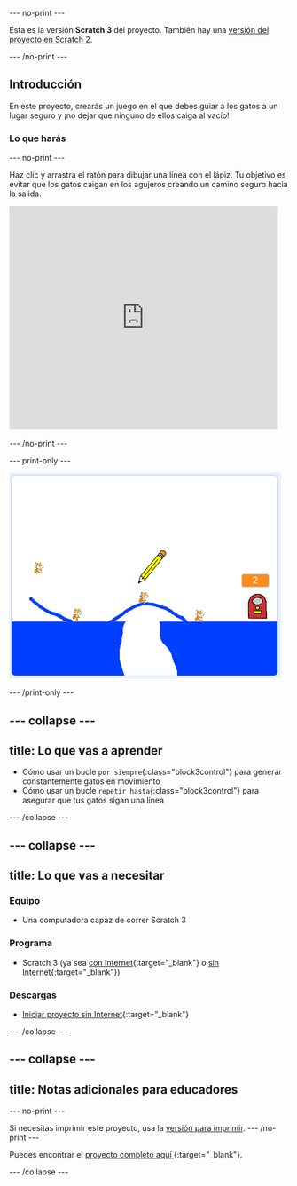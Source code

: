--- no-print ---

Esta es la versión **Scratch 3** del proyecto. También hay una [versión del proyecto en Scratch 2](https://projects.raspberrypi.org/es-LA/projects/cats-scratch2).

--- /no-print ---

## Introducción

En este proyecto, crearás un juego en el que debes guiar a los gatos a un lugar seguro y ¡no dejar que ninguno de ellos caiga al vacío!

### Lo que harás

--- no-print ---

Haz clic y arrastra el ratón para dibujar una línea con el lápiz. Tu objetivo es evitar que los gatos caigan en los agujeros creando un camino seguro hacia la salida.

<div class="scratch-preview">
  <iframe allowtransparency="true" width="485" height="402" src="https://scratch.mit.edu/projects/embed/382691279/?autostart=false" frameborder="0" scrolling="no"></iframe>
</div>

--- /no-print ---

--- print-only ---

![Gatos terminados](images/cats-finished.png)

--- /print-only ---

--- collapse ---
---
title: Lo que vas a aprender
---

+ Cómo usar un bucle `por siempre`{:class="block3control"} para generar constantemente gatos en movimiento
+ Cómo usar un bucle `repetir hasta`{:class="block3control"} para asegurar que tus gatos sigan una línea

--- /collapse ---

--- collapse ---
---
title: Lo que vas a necesitar
---

### Equipo

+ Una computadora capaz de correr Scratch 3

### Programa

+ Scratch 3 (ya sea [con Internet](http://rpf.io/scratchon){:target="_blank"} o [sin Internet](http://rpf.io/scratchoff){:target="_blank"})

### Descargas

+ [Iniciar proyecto sin Internet](http://rpf.io/p/es-LA/cats-go){:target="_blank"}

--- /collapse ---

--- collapse ---
---
title: Notas adicionales para educadores
---

--- no-print ---

Si necesitas imprimir este proyecto, usa la [versión para imprimir](https://projects.raspberrypi.org/es-LA/projects/cats/print). 
--- /no-print ---

Puedes encontrar el [ proyecto completo aquí ](http://rpf.io/p/es-LA/cats-get){:target="_blank"}.

--- /collapse ---